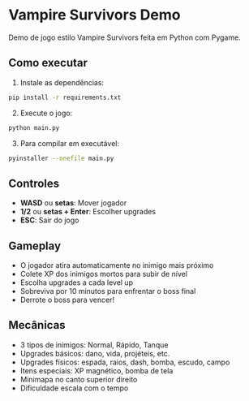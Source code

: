 # Vampire Survivors Demo

Demo de jogo estilo Vampire Survivors feita em Python com Pygame.

## Como executar

1. Instale as dependências:
```bash
pip install -r requirements.txt
```

2. Execute o jogo:
```bash
python main.py
```

3. Para compilar em executável:
```bash
pyinstaller --onefile main.py
```

## Controles

- **WASD** ou **setas**: Mover jogador
- **1/2** ou **setas + Enter**: Escolher upgrades
- **ESC**: Sair do jogo

## Gameplay

- O jogador atira automaticamente no inimigo mais próximo
- Colete XP dos inimigos mortos para subir de nível
- Escolha upgrades a cada level up
- Sobreviva por 10 minutos para enfrentar o boss final
- Derrote o boss para vencer!

## Mecânicas

- 3 tipos de inimigos: Normal, Rápido, Tanque
- Upgrades básicos: dano, vida, projéteis, etc.
- Upgrades físicos: espada, raios, dash, bomba, escudo, campo
- Itens especiais: XP magnético, bomba de tela
- Minimapa no canto superior direito
- Dificuldade escala com o tempo 